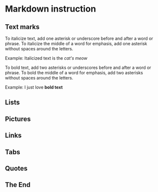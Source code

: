 # Markdown instruction

## Text marks
To italicize text, add one asterisk or underscore before and after a word or phrase. To italicize the middle of a word for emphasis, add one asterisk without spaces around the letters. 

Example: Italicized text is the *cat's meow*

To bold text, add two asterisks or underscores before and after a word or phrase. To bold the middle of a word for emphasis, add two asterisks without spaces around the letters.

Example: I just love **bold text**
## Lists

## Pictures

## Links

## Tabs

## Quotes

## The End